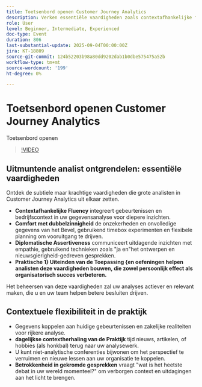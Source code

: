 ```yaml
---
title: Toetsenbord openen Customer Journey Analytics
description: Verken essentiële vaardigheden zoals contextafhankelijke fluency, empathie en verhalen vertellen om uw impact met Adobe Customer Journey Analytics te verhogen.
role: User
level: Beginner, Intermediate, Experienced
doc-type: Event
duration: 806
last-substantial-update: 2025-09-04T00:00:00Z
jira: KT-18809
source-git-commit: 124b52203b98a80dd9202dab1b0dbe575475a52b
workflow-type: tm+mt
source-wordcount: '199'
ht-degree: 0%

---
```



# Toetsenbord openen Customer Journey Analytics

Toetsenbord openen

>[!VIDEO](https://video.tv.adobe.com/v/3471108/?learn=on&enablevpops)

## Uitmuntende analist ontgrendelen: essentiële vaardigheden

Ontdek de subtiele maar krachtige vaardigheden die grote analisten in Customer Journey Analytics uit elkaar zetten.

* **Contextafhankelijke Fluency** integreert gebeurtenissen en bedrijfscontext in uw gegevensanalyse voor diepere inzichten.
* **Comfort met dubbelzinnigheid** de onzekerheden en onvolledige gegevens van het Bevel, gebruikend timebox experimenten en flexibele planning om vooruitgang te drijven.
* **Diplomatische Assertiveness** communiceert uitdagende inzichten met empathie, gebruikend technieken zoals &quot;ja en&quot;het ontwerpen en nieuwsgierigheid-gedreven gesprekken.
* **Praktische 1} Uiteinden van de Toepassing {en oefeningen helpen analisten deze vaardigheden bouwen, die zowel persoonlijk effect als organisatorisch succes verbeteren.**

Het beheersen van deze vaardigheden zal uw analyses actiever en relevant maken, die u en uw team helpen betere besluiten drijven.

## Contextuele flexibiliteit in de praktijk

* Gegevens koppelen aan huidige gebeurtenissen en zakelijke realiteiten voor rijkere analyse.
* **dagelijkse contextherhaling van de Praktijk** tijd nieuws, artikelen, of hobbies (als honkbal) terug naar uw analysewerk.
* U kunt niet-analytische conferenties bijwonen om het perspectief te verruimen en nieuwe lessen aan uw organisatie te koppelen.
* **Betrokkenheid in gekromde gesprekken** vraagt &quot;wat is het heetste debat in uw wereld momenteel?&quot; om verborgen context en uitdagingen aan het licht te brengen.